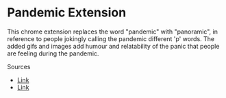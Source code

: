 # Pandemic Extension

This chrome extension replaces the word "pandemic" with "panoramic", in reference to people jokingly calling the pandemic different 'p' words. The added gifs and images add humour and relatability of the panic that people are feeling during the pandemic. 

Sources
* [Link](https://giphy.com/)
* [Link](https://fortheloveofstationery.com/funniest-coronavirus-memes-to-get-through-your-day-funny-covid-19-quarantine-jokes/)